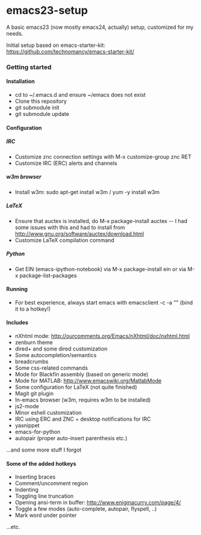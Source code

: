 # emacs23-setup

A basic emacs23 (now mostly emacs24, actually) setup, customized for my needs.

Initial setup based on emacs-starter-kit: https://github.com/technomancy/emacs-starter-kit/

### Getting started
#### Installation
- cd to ~/.emacs.d and ensure ~/emacs does not exist
- Clone this repository
- git submodule init
- git submodule update

#### Configuration
##### IRC
- Customize znc connection settings with M-x customize-group znc RET
- Customize IRC (ERC) alerts and channels

##### w3m browser
- Install w3m: sudo apt-get install w3m / yum -y install w3m

##### LaTeX
- Ensure that auctex is installed, do M-x package-install auctex -- I had some issues with this and had to install from http://www.gnu.org/software/auctex/download.html
- Customize LaTeX compilation command

##### Python
- Get EIN (emacs-ipython-notebook) via M-x package-install ein or via M-x package-list-packages

#### Running
- For best experience, always start emacs with emacsclient -c -a "" (bind it to a hotkey!)

#### Includes
- nXhtml mode: http://ourcomments.org/Emacs/nXhtml/doc/nxhtml.html
- zenburn theme
- dired+ and some dired customization 
- Some autocompletion/semantics
- breadcrumbs
- Some css-related commands
- Mode for Blackfin assembly (based on generic mode)
- Mode for MATLAB: http://www.emacswiki.org/MatlabMode
- Some configuration for LaTeX (not quite finished)
- Magit git plugin
- In-emacs browser (w3m, requires w3m to be installed)
- js2-mode
- Minor eshell customization
- IRC using ERC and ZNC + desktop notifications for IRC
- yasnippet
- emacs-for-python
- autopair (proper auto-insert parenthesis etc.)

...and some more stuff I forgot

#### Some of the added hotkeys
- Inserting braces
- Comment/uncomment region
- Indenting
- Toggling line truncation
- Opening ansi-term in buffer: http://www.enigmacurry.com/page/4/
- Toggle a few modes (auto-complete, autopair, flyspell, ..)
- Mark word under pointer

...etc.
